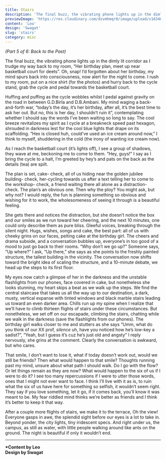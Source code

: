 ```yaml
---
title: Stairs
description: 'The final buzz, the vibrating phone lights up in the dimly lit corridor as I trudge my way back to my room...'
previewImage: 'https://res.cloudinary.com/dzvmhmqr0/image/upload/v1634028945/Articles%20Cover%20Image/Back_to_the_Past_Stairs_ec7zyq.jpg'
content: 'Leo'
design: 'Swagat'
slug: 'stairs'
category: misc
---
```


_(Part 5 of 6: Back to the Past)_

The final buzz, the vibrating phone lights up in the dimly lit corridor as I trudge my way back to my room, “Her birthday plan, meet up near basketball court for deets”. Oh, snap! I’d forgotten about her birthday, my mind spurs back into consciousness, now alert for the night to come. I rush to my room, put on a nice shirt (for the photos) and hurry back to the cycle stand, grab the cycle and pedal towards the basketball court.

Huffing and puffing as the cycle wobbles whilst I pedal against gravity on the road in between G.D.Birla and D.B.Ambani. My mind waging a back-and-forth war, “today’s the day, it’s her birthday, after all, it’s the best time to ask her out. But no, this is her day, I shouldn’t ruin it”, contemplating whether I should say the words I’ve been waiting so long to say. The cool breeze revitalizes my spirit as I cycle at a breakneck speed past hexagon, shrouded in darkness lest for the cool blue lights that drape on its scaffolding. “Hex is closed huh, could’ve used an ice cream around now,” I think to myself, shuddering in the cold (the irony of wanting ice cream now).

As I reach the basketball court (it’s lights off), I see a group of shadows, they wave at me, beckoning me to come to them. “Hey, guys!” I say as I bring the cycle to a halt, I’m greeted by hey’s and pats on the back as the details (tea) are spilt.

The plan is set, cake- check, all of us hiding near the golden jubilee building- check, her-cycling towards us after a text telling her to come to the workshop- check, a friend waiting there all alone as a distraction- check. The plan’s an obvious one. Then why the ploy? You might ask, but why not? I would reply, the fun is planning something so obvious and wishing for it to work, the wholesomeness of seeing it through is a beautiful feeling.

She gets there and notices the distraction, but she doesn’t notice the box and our smiles as we run toward her cheering, and the next 10 minutes, one could only describe them as pure bliss. Gleeful voices, breaking through the silent night. Hugs, wishes, songs and cake, the best part: all of us with cheeky grins on our faces, pelting cake at the birthday girl. The cheers and drama subside, and a conversation bubbles up, everyone’s in too good of a mood to just go back to their rooms. “Why don’t we go up?” Someone says, “Up where?” I ask, “Up there,” she says as she points to the freshly painted structure, the tallest building in the vicinity. The conversation now shifts toward the bright idea of scaling the structure, and a 10-minute debate, we head up the steps to its first floor.

My eyes now catch a glimpse of her in the darkness and the unstable flashlights from our phones, face covered in cake, but nonetheless she looks stunning, my heart skips a beat as we walk up the steps. We find the central staircase that takes us all the way up to our destination, a dark, musty, vertical expanse with tinted windows and black marble stairs leading us toward an even darker area. Chills run up my spine when I realize that we’ll have to climb thirteen flights of stairs under these circumstances. But nonetheless, we set off on our escapade, climbing the stairs, chatting while we walk in the darkness (save the flashlights from our phones). The birthday girl walks closer to me and stutters as she says “Umm, what do you think of our XX prof, _silence_ uh, have you noticed how he’s low-key a sadist?”, “Yeah, but I guess it’s cuz he’s just old and angsty” I reply nervously, she grins at the comment. Clearly the conversation is awkward, but who cares.

That smile, I don’t want to lose it, what if today doesn’t work out, would we still be friends? Then what would happen to that smile? Thoughts running past my mind, unsure about what path I should walk. Do I go with the flow? Or let things remain as they are now? What would happen to the six of us if I were to do it? I see too many repercussions if I were to utter those words, ones that I might not ever want to face. I think I’ll live with it as is, to ruin what the six of us have here for something so selfish, it wouldn’t seem right. They say if you love something, let it go, if it comes back, you’ll know it was meant to be. My fear riddled mind thinks we’re better as friends and I think it’s better to keep it that way.

After a couple more flights of stairs, we make it to the terrace, Oh the view! Everyone gasps in awe, the splendid sight before our eyes is a lot to take in. Beyond yonder, the city lights, tiny iridescent specs. And right under us, the campus, as still as water, with little people walking around like ants on the ground. The night is beautiful if only it wouldn’t end.

---

**\*Content by Leo** <br>
**Design by Swagat**
